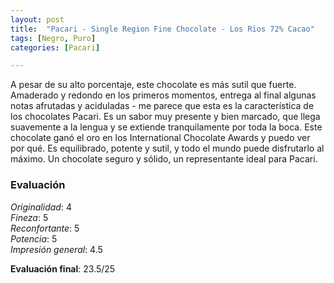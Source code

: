 ```yaml
---
layout: post
title:  "Pacari - Single Region Fine Chocolate - Los Rios 72% Cacao"
tags: [Negro, Puro] 
categories: [Pacari]

---
```


A pesar de su alto porcentaje, este chocolate es más sutil que fuerte. Amaderado y redondo en los primeros momentos, entrega al final algunas notas afrutadas y aciduladas - me parece que esta es la característica de los chocolates Pacari. Es un sabor muy presente y bien marcado, que llega suavemente a la lengua y se extiende tranquilamente por toda la boca.
Este chocolate ganó el oro en los International Chocolate Awards y puedo ver por qué. Es equilibrado, potente y sutil, y todo el mundo puede disfrutarlo al máximo. Un chocolate seguro y sólido, un representante ideal para Pacari.


### Evaluación

_Originalidad_: 4  
_Fineza_: 5  
_Reconfortante_: 5  
_Potencia_: 5  
_Impresión general_: 4.5

**Evaluación final**: 23.5/25
